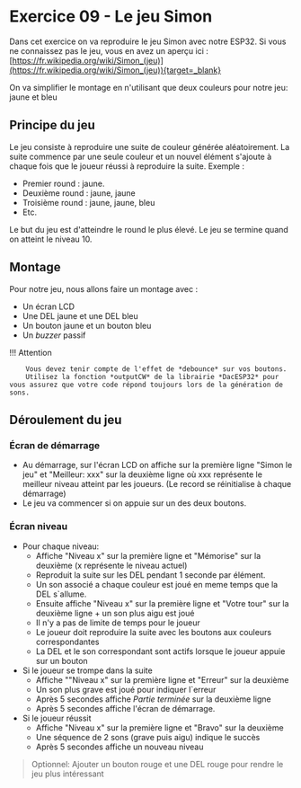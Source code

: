 # Exercice 09 - Le jeu Simon

Dans cet exercice on va reproduire le jeu Simon avec notre ESP32. Si vous ne connaissez pas le jeu, vous en avez un aperçu ici : [https://fr.wikipedia.org/wiki/Simon_(jeu)](https://fr.wikipedia.org/wiki/Simon_(jeu)){target=_blank}

On va simplifier le montage en n'utilisant que deux couleurs pour notre jeu: jaune et bleu  

## Principe du jeu

Le jeu consiste à reproduire une suite de couleur générée aléatoirement. La suite commence par une seule couleur et un nouvel élément s'ajoute à chaque fois que le joueur réussi à reproduire la suite. Exemple : 

- Premier round : jaune. 
- Deuxième round : jaune, jaune
- Troisième round : jaune, jaune, bleu
- Etc.

Le but du jeu est d'atteindre le round le plus élevé. Le jeu se termine quand on atteint le niveau 10.

## Montage

Pour notre jeu, nous allons faire un montage avec : 

- Un écran LCD
- Une DEL jaune et une DEL bleu
- Un bouton jaune et un bouton bleu
- Un *buzzer* passif

!!! Attention

        Vous devez tenir compte de l'effet de *debounce* sur vos boutons.
        Utilisez la fonction *outputCW* de la librairie *DacESP32* pour vous assurez que votre code répond toujours lors de la génération de sons. 

## Déroulement du jeu

### Écran de démarrage

- Au démarrage, sur l'écran LCD on affiche sur la première ligne "Simon le jeu" et "Meilleur: xxx" sur la deuxième ligne où xxx représente le meilleur niveau atteint par les joueurs. (Le record se réinitialise à chaque démarrage)
- Le jeu va commencer si on appuie sur un des deux boutons.

### Écran niveau

- Pour chaque niveau:
    - Affiche "Niveau x" sur la première ligne et "Mémorise" sur la deuxième (x représente le niveau actuel)
    - Reproduit la suite sur les DEL pendant 1 seconde par élément.
    - Un son associé a chaque couleur est joué en meme temps que la DEL s`allume.
    - Ensuite affiche "Niveau x" sur la première ligne et "Votre tour" sur la deuxième ligne + un son plus aigu est joué
    - Il n'y a pas de limite de temps pour le joueur
    - Le joueur doit reproduire la suite avec les boutons aux couleurs correspondantes
    - La DEL et le son correspondant sont actifs lorsque le joueur appuie sur un bouton
- Si le joueur se trompe dans la suite
    - Affiche ""Niveau x" sur la première ligne et "Erreur" sur la deuxième
    - Un son plus grave est joué pour indiquer l`erreur
    - Après 5 secondes affiche *Partie terminée* sur la deuxième ligne
    - Après 5 secondes affiche l'écran de démarrage.
- Si le joueur réussit
    - Affiche "Niveau x" sur la première ligne et "Bravo" sur la deuxième
    - Une séquence de 2 sons (grave puis aigu) indique le succès 
    - Après 5 secondes affiche un nouveau niveau

   
> Optionnel: Ajouter un bouton rouge et une DEL rouge pour rendre le jeu plus intéressant
 


